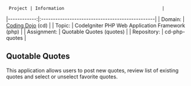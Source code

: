      Project | Information                                     |
|------------:|:------------------------------------------------|
| Domain:     | [Coding Dojo](http://codingdojo.com) (cd)       |
| Topic:      | CodeIgniter PHP Web Application Framework (php) |
| Assignment: | Quotable Quotes (quotes)                        |
| Repository: | cd-php-quotes                                   |

## Quotable Quotes

This application allows users to post new quotes, review list of existing quotes and select or unselect favorite  quotes. 
